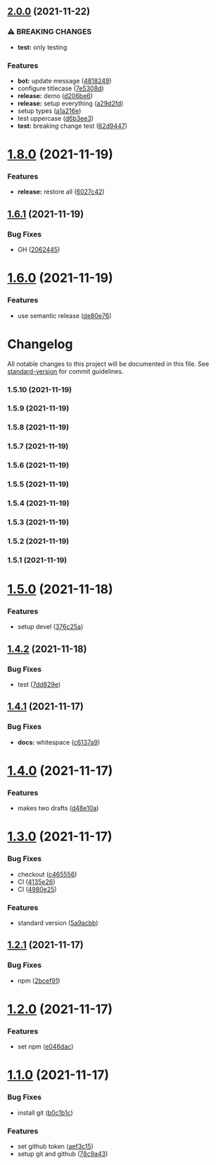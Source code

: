 ## [2.0.0](https://github.com/guilhermetod/standard-release-tests/compare/v1.8.0...v2.0.0) (2021-11-22)


### ⚠ BREAKING CHANGES

* **test:** only testing

### Features

* **bot:** update message ([4818249](https://github.com/guilhermetod/standard-release-tests/commit/481824952864518f8df36ee41eff825c48bbd32b))
* configure titlecase ([7e5308d](https://github.com/guilhermetod/standard-release-tests/commit/7e5308d0c88b4867a9580b496fcc082478a00b53))
* **release:** demo ([d206be6](https://github.com/guilhermetod/standard-release-tests/commit/d206be606075b1880862592e3744542414b171b5))
* **release:** setup everything ([a29d2fd](https://github.com/guilhermetod/standard-release-tests/commit/a29d2fd745b48fc0cafc5f972cfc36da4f706422))
* setup types ([a1a216e](https://github.com/guilhermetod/standard-release-tests/commit/a1a216e707481c86d384a5eff2e4087493cd15a2))
* test uppercase ([d6b3ee3](https://github.com/guilhermetod/standard-release-tests/commit/d6b3ee3d24c422f38b90c135175e6cacd625e4ee))
* **test:** breaking change test ([62d9447](https://github.com/guilhermetod/standard-release-tests/commit/62d944755ffcaa6f465fe35c872c1b655951b49f))

# [1.8.0](https://github.com/guilhermetod/standard-release-tests/compare/v1.7.0...v1.8.0) (2021-11-19)


### Features

* **release:** restore all ([6027c42](https://github.com/guilhermetod/standard-release-tests/commit/6027c4234cdd319b21ef8527e21bd1d3bfa5d1e4))

## [1.6.1](https://github.com/guilhermetod/standard-release-tests/compare/v1.6.0...v1.6.1) (2021-11-19)


### Bug Fixes

* GH ([2062445](https://github.com/guilhermetod/standard-release-tests/commit/2062445ca0c09e9243abddb7b156c5adebf4499a))

# [1.6.0](https://github.com/guilhermetod/standard-release-tests/compare/v1.5.10...v1.6.0) (2021-11-19)


### Features

* use semantic release ([de80e76](https://github.com/guilhermetod/standard-release-tests/commit/de80e7612b98c5c111d2ff96f75f8bf640aa78d4))

# Changelog

All notable changes to this project will be documented in this file. See [standard-version](https://github.com/conventional-changelog/standard-version) for commit guidelines.

### 1.5.10 (2021-11-19)

### 1.5.9 (2021-11-19)

### 1.5.8 (2021-11-19)

### 1.5.7 (2021-11-19)

### 1.5.6 (2021-11-19)

### 1.5.5 (2021-11-19)

### 1.5.4 (2021-11-19)

### 1.5.3 (2021-11-19)

### 1.5.2 (2021-11-19)

### 1.5.1 (2021-11-19)

# [1.5.0](https://github.com/guilhermetod/standard-release-tests/compare/v1.4.2...v1.5.0) (2021-11-18)


### Features

* setup devel ([376c25a](https://github.com/guilhermetod/standard-release-tests/commit/376c25a6ab50b9be4ed0c94ad58d291fffc2c38c))

## [1.4.2](https://github.com/guilhermetod/standard-release-tests/compare/v1.4.1...v1.4.2) (2021-11-18)


### Bug Fixes

* test ([7dd829e](https://github.com/guilhermetod/standard-release-tests/commit/7dd829e614c61ba1a7f15630a53208a2de29b3ee))

## [1.4.1](https://github.com/guilhermetod/standard-release-tests/compare/v1.4.0...v1.4.1) (2021-11-17)


### Bug Fixes

* **docs:** whitespace ([c6137a9](https://github.com/guilhermetod/standard-release-tests/commit/c6137a907a938581880d13ad1dba5d1036aee782))

# [1.4.0](https://github.com/guilhermetod/standard-release-tests/compare/v1.3.0...v1.4.0) (2021-11-17)


### Features

* makes two drafts ([d48e10a](https://github.com/guilhermetod/standard-release-tests/commit/d48e10acb120ff081edc952293fdebf994283e01))

# [1.3.0](https://github.com/guilhermetod/standard-release-tests/compare/v1.2.1...v1.3.0) (2021-11-17)


### Bug Fixes

* checkout ([c465556](https://github.com/guilhermetod/standard-release-tests/commit/c465556c4f8c1c7cc29aa400862a4932180455ae))
* CI ([4135e26](https://github.com/guilhermetod/standard-release-tests/commit/4135e268ac419a56d0f67982c5fa97235ba75d67))
* CI ([4980e25](https://github.com/guilhermetod/standard-release-tests/commit/4980e254cb86db31ee2cf9ba31a4b069a3bfea8b))


### Features

* standard version ([5a9acbb](https://github.com/guilhermetod/standard-release-tests/commit/5a9acbbed25e67ff2718ed558f7ba735f5b92482))

## [1.2.1](https://github.com/guilhermetod/standard-release-tests/compare/v1.2.0...v1.2.1) (2021-11-17)


### Bug Fixes

* npm ([2bcef91](https://github.com/guilhermetod/standard-release-tests/commit/2bcef91bda3bf9368357d7222d212bdd9c7a1992))

# [1.2.0](https://github.com/guilhermetod/standard-release-tests/compare/v1.1.0...v1.2.0) (2021-11-17)


### Features

* set npm ([e046dac](https://github.com/guilhermetod/standard-release-tests/commit/e046dacdee6ec53f862cea1db439ef592b4486fe))

# [1.1.0](https://github.com/guilhermetod/standard-release-tests/compare/v1.0.0...v1.1.0) (2021-11-17)


### Bug Fixes

* install git ([b0c1b1c](https://github.com/guilhermetod/standard-release-tests/commit/b0c1b1c31dcb031cff22d7f5fb810ecfd85b5e9d))


### Features

* set github token ([aef3c15](https://github.com/guilhermetod/standard-release-tests/commit/aef3c15334489d69e10781faa8beb106d94fbcd8))
* setup git and github ([78c9a43](https://github.com/guilhermetod/standard-release-tests/commit/78c9a4397bc47b11ee15b5a503a36418e24227d0))
